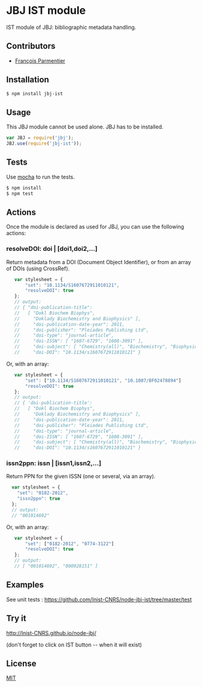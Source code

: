 # JBJ IST module

IST module of JBJ: bibliographic metadata handling.

## Contributors

  * [François Parmentier](https://github.com/parmentf)

## Installation

```bash
$ npm install jbj-ist
```

## Usage

This JBJ module cannot be used alone. JBJ has to be installed.

```js
var JBJ = require('jbj');
JBJ.use(require('jbj-ist'));
```

## Tests

Use [mocha](https://github.com/visionmedia/mocha) to run the tests.

```bash
$ npm install
$ npm test
```

## Actions

Once the module is declared as used for JBJ, you can use the following actions:

<a id="resolveDOI"></a>
### resolveDOI: doi | [doi1,doi2,...]

Return metadata from a DOI (Document Object Identifier), or from an array of
DOIs (using CrossRef).

```javascript
   var stylesheet = {
       "set": "10.1134/S1607672911010121",
       "resolveDOI": true
   };
   // output:
   // { "doi-publication-title": 
   //   [ "Dokl Biochem Biophys",
   //     "Doklady Biochemistry and Biophysics" ],
   //     "doi-publication-date-year": 2011,
   //     "doi-publisher": "Pleiades Publishing Ltd",
   //     "doi-type": "journal-article",
   //     "doi-ISSN": [ "1607-6729", "1608-3091" ],
   //     "doi-subject": [ "Chemistry(all)", "Biochemistry", "Biophysics" ],
   //     "doi-DOI": "10.1134/s1607672911010121" }
```

Or, with an array:

```javascript
   var stylesheet = {
       "set": ["10.1134/S1607672911010121", "10.1007/BF02478894"]
       "resolveDOI": true
   };
   // output:
   // { 'doi-publication-title': 
   //   [ "Dokl Biochem Biophys",
   //     "Doklady Biochemistry and Biophysics" ],
   //     "doi-publication-date-year": 2011,
   //     "doi-publisher": "Pleiades Publishing Ltd",
   //     "doi-type": "journal-article",
   //     "doi-ISSN": [ "1607-6729", "1608-3091" ],
   //     "doi-subject": [ "Chemistry(all)", "Biochemistry", "Biophysics" ],
   //     "doi-DOI": "10.1134/s1607672911010121" }
```


<a id="issn2ppn"></a>
### issn2ppn: issn | [issn1,issn2,...]

Return PPN for the given ISSN (one or several, via an array).

```javascript
  var stylesheet = {
    "set": "0182-2012",
    "issn2ppn": true
  };
  // output:
  // "001014692"
```

Or, with an array:

```javascript
   var stylesheet = {
       "set": ["0182-2012", "0774-3122"]
       "resolveDOI": true
   };
   // output:
   // [ "001014692", "000928151" ]
```

## Examples

See unit tests : https://github.com/Inist-CNRS/node-jbj-ist/tree/master/test


## Try it

http://Inist-CNRS.github.io/node-jbj/

(don't forget to click on IST button -- when it will exist)

## License

[MIT](https://github.com/Inist-CNRS/node-jbj-ist/blob/master/LICENSE)
